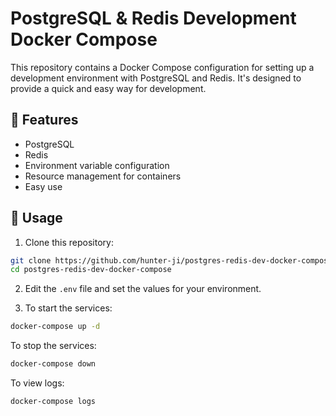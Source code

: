 # PostgreSQL & Redis Development Docker Compose

This repository contains a Docker Compose configuration for setting up a development environment with PostgreSQL and Redis. It's designed to provide a quick and easy way for development.


## 🚀 Features

- PostgreSQL
- Redis
- Environment variable configuration
- Resource management for containers
- Easy use


## 🔧 Usage

1. Clone this repository:

```bash
git clone https://github.com/hunter-ji/postgres-redis-dev-docker-compose.git
cd postgres-redis-dev-docker-compose
```

2. Edit the `.env` file and set the values for your environment.

3. To start the services:

```bash
docker-compose up -d
```

To stop the services:

```bash
docker-compose down
```

To view logs:

```bash
docker-compose logs
```

